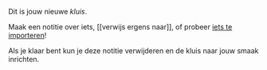 Dit is jouw nieuwe *kluis*.

Maak een notitie over iets, [[verwijs ergens naar]], of probeer [iets te importeren](https://help.obsidian.md/Plugins/Importer)!

Als je klaar bent kun je deze notitie verwijderen en de kluis naar jouw smaak inrichten.